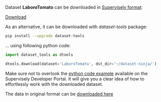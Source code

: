 Dataset **LaboroTomato** can be downloaded in [Supervisely format](https://developer.supervisely.com/api-references/supervisely-annotation-json-format):

 [Download](https://assets.supervisely.com/supervisely-supervisely-assets-public/teams_storage/n/o/Rw/Wn57MXlzzOJym2ZzDeE4Riu3wAdvUFkTWGNqJ9oPkfo2fZYS7dLLVQ8MRevzcC2J9lQSFAjamMEpTbpQXZpk03ieygOEK7092CMFTMYKs0ElxWJ0OJJtfKhH3Om9.tar)

As an alternative, it can be downloaded with *dataset-tools* package:
``` bash
pip install --upgrade dataset-tools
```

... using following python code:
``` python
import dataset_tools as dtools

dtools.download(dataset='LaboroTomato', dst_dir='~/dataset-ninja/')
```
Make sure not to overlook the [python code example](https://developer.supervisely.com/getting-started/python-sdk-tutorials/iterate-over-a-local-project) available on the Supervisely Developer Portal. It will give you a clear idea of how to effortlessly work with the downloaded dataset.

The data in original format can be [downloaded here](http://assets.laboro.ai/laborotomato/laboro_tomato.zip)